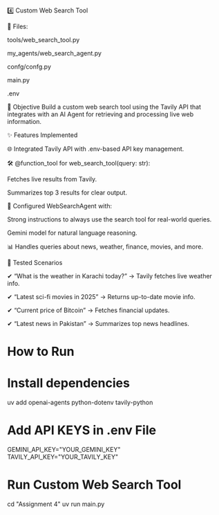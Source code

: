 4️⃣ Custom Web Search Tool

📄 Files:

tools/web_search_tool.py

my_agents/web_search_agent.py

confg/confg.py

main.py

.env

🎯 Objective
Build a custom web search tool using the Tavily API that integrates with an AI Agent for retrieving and processing live web information.

✨ Features Implemented

🌐 Integrated Tavily API with .env-based API key management.

🛠 @function_tool for web_search_tool(query: str):

Fetches live results from Tavily.

Summarizes top 3 results for clear output.

🤖 Configured WebSearchAgent with:

Strong instructions to always use the search tool for real-world queries.

Gemini model for natural language reasoning.

📊 Handles queries about news, weather, finance, movies, and more.

🧪 Tested Scenarios

✔ “What is the weather in Karachi today?” → Tavily fetches live weather info.

✔ “Latest sci-fi movies in 2025” → Returns up-to-date movie info.

✔ “Current price of Bitcoin” → Fetches financial updates.

✔ “Latest news in Pakistan” → Summarizes top news headlines.

# How to Run

# Install dependencies
uv add openai-agents python-dotenv tavily-python

# Add API KEYS in .env File
GEMINI_API_KEY="YOUR_GEMINI_KEY"
TAVILY_API_KEY="YOUR_TAVILY_KEY"

# Run Custom Web Search Tool
cd "Assignment 4"
uv run main.py
